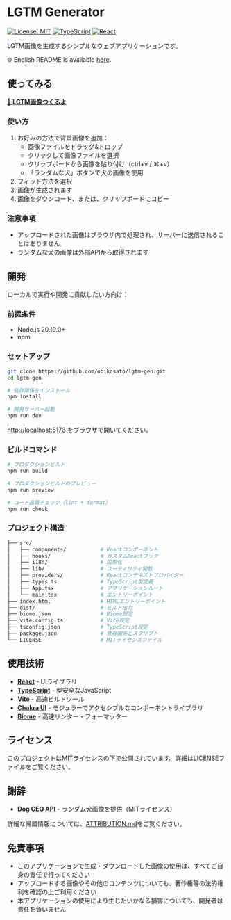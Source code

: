# LGTM Generator

[![License: MIT](https://img.shields.io/badge/License-MIT-yellow.svg)](https://opensource.org/licenses/MIT)
[![TypeScript](https://img.shields.io/badge/%3C%2F%3E-TypeScript-%230074c1.svg)](https://www.typescriptlang.org/)
[![React](https://img.shields.io/badge/-React-61DAFB?logo=react&logoColor=white)](https://reactjs.org/)

LGTM画像を生成するシンプルなウェブアプリケーションです。

🌐 English README is available [here](README.md).

## 使ってみる

**[🚀 LGTM画像つくるよ](https://obikosato.github.io/lgtm-gen/)**

### 使い方

1. お好みの方法で背景画像を追加：
   - 画像ファイルをドラッグ&ドロップ
   - クリックして画像ファイルを選択
   - クリップボードから画像を貼り付け（ctrl+v / ⌘+v）
   - 「ランダムな犬」ボタンで犬の画像を使用
2. フィット方法を選択
3. 画像が生成されます
4. 画像をダウンロード、または、クリップボードにコピー

### 注意事項

- アップロードされた画像はブラウザ内で処理され、サーバーに送信されることはありません
- ランダムな犬の画像は外部APIから取得されます

## 開発

ローカルで実行や開発に貢献したい方向け：

### 前提条件

- Node.js 20.19.0+
- npm

### セットアップ

```bash
git clone https://github.com/obikosato/lgtm-gen.git
cd lgtm-gen

# 依存関係をインストール
npm install

# 開発サーバー起動
npm run dev
```

<http://localhost:5173> をブラウザで開いてください。

### ビルドコマンド

```bash
# プロダクションビルド
npm run build

# プロダクションビルドのプレビュー
npm run preview

# コード品質チェック（lint + format）
npm run check
```

### プロジェクト構造

```sh
├── src/
│   ├── components/           # Reactコンポーネント
│   ├── hooks/                # カスタムReactフック
│   ├── i18n/                 # 国際化
│   ├── lib/                  # ユーティリティ関数
│   ├── providers/            # Reactコンテキストプロバイダー
│   ├── types.ts              # TypeScript型定義
│   ├── App.tsx               # アプリケーションルート
│   └── main.tsx              # エントリーポイント
├── index.html                # HTMLエントリーポイント
├── dist/                     # ビルド出力
├── biome.json                # Biome設定
├── vite.config.ts            # Vite設定
├── tsconfig.json             # TypeScript設定
├── package.json              # 依存関係とスクリプト
└── LICENSE                   # MITライセンスファイル
```

## 使用技術

- **[React](https://reactjs.org/)** - UIライブラリ
- **[TypeScript](https://www.typescriptlang.org/)** - 型安全なJavaScript
- **[Vite](https://vitejs.dev/)** - 高速ビルドツール
- **[Chakra UI](https://chakra-ui.com/)** - モジュラーでアクセシブルなコンポーネントライブラリ
- **[Biome](https://biomejs.dev/)** - 高速リンター・フォーマッター

## ライセンス

このプロジェクトはMITライセンスの下で公開されています。詳細は[LICENSE](LICENSE)ファイルをご覧ください。

## 謝辞

- **[Dog CEO API](https://github.com/ElliottLandsborough/dog-ceo-api)** - ランダム犬画像を提供（MITライセンス）

詳細な帰属情報については、[ATTRIBUTION.md](ATTRIBUTION.md)をご覧ください。

## 免責事項

- このアプリケーションで生成・ダウンロードした画像の使用は、すべてご自身の責任で行ってください
- アップロードする画像やその他のコンテンツについても、著作権等の法的権利を確認の上ご利用ください
- 本アプリケーションの使用により生じたいかなる損害についても、開発者は責任を負いません
